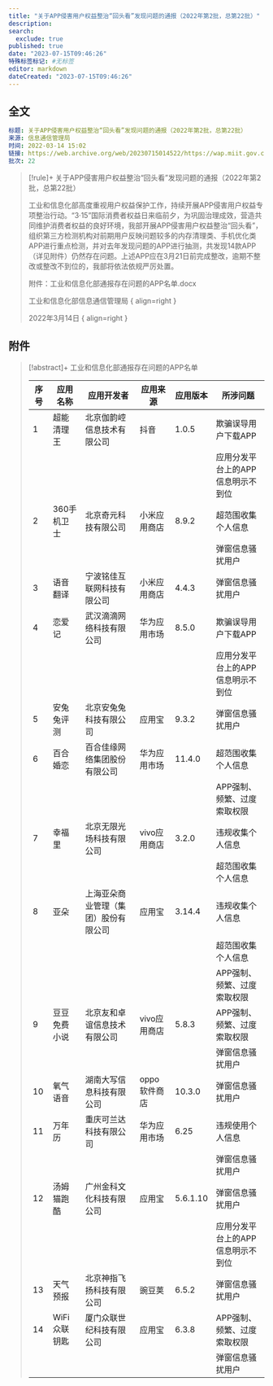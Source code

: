 ```yaml
---
title: "关于APP侵害用户权益整治“回头看”发现问题的通报（2022年第2批，总第22批）"
description:
search:
  exclude: true
published: true
date: "2023-07-15T09:46:26"
特殊标签标记: #无标签
editor: markdown
dateCreated: "2023-07-15T09:46:26"
---
```


## 全文

```yaml
标题: 关于APP侵害用户权益整治“回头看”发现问题的通报（2022年第2批，总第22批）
来源: 信息通信管理局
时间: 2022-03-14 15:02
链接: https://web.archive.org/web/20230715014522/https://wap.miit.gov.cn/jgsj/xgj/APPqhyhqyzxzzxd/tzgg/art/2022/art_bc4a72a483fe444cbb26478f423187ce.html
批次: 22
```

> [!rule]+ 关于APP侵害用户权益整治“回头看”发现问题的通报（2022年第2批，总第22批）
>
> 工业和信息化部高度重视用户权益保护工作，持续开展APP侵害用户权益专项整治行动。“3·15”国际消费者权益日来临前夕，为巩固治理成效，营造共同维护消费者权益的良好环境，我部开展APP侵害用户权益整治“回头看”，组织第三方检测机构对前期用户反映问题较多的内存清理类、手机优化类APP进行重点检测，并对去年发现问题的APP进行抽测，共发现14款APP（详见附件）仍然存在问题。上述APP应在3月21日前完成整改，逾期不整改或整改不到位的，我部将依法依规严厉处置。
>
> 附件：工业和信息化部通报存在问题的APP名单.docx
>
> 工业和信息化部信息通信管理局
> { align=right }
>
> 2022年3月14日
> { align=right }

## 附件

> [!abstract]+ 工业和信息化部通报存在问题的APP名单
>
> | **序号** | **应用名称** | **应用开发者**                       | **应用来源** | **应用版本** | **所涉问题**                      |
> | -------- | ------------ | ------------------------------------ | ------------ | ------------ | --------------------------------- |
> | 1        | 超能清理王   | 北京伽韵崆信息技术有限公司           | 抖音         | 1.0.5        | 欺骗误导用户下载APP               |
> |          |              |                                      |              |              | 应用分发平台上的APP信息明示不到位 |
> | 2        | 360手机卫士  | 北京奇元科技有限公司                 | 小米应用商店 | 8.9.2        | 超范围收集个人信息                |
> |          |              |                                      |              |              | 弹窗信息骚扰用户                  |
> | 3        | 语音翻译     | 宁波铭佳互联网科技有限公司           | 小米应用商店 | 4.4.3        | 弹窗信息骚扰用户                  |
> | 4        | 恋爱记       | 武汉滴滴网络科技有限公司             | 华为应用市场 | 8.5.0        | 欺骗误导用户下载APP               |
> |          |              |                                      |              |              | 应用分发平台上的APP信息明示不到位 |
> | 5        | 安兔兔评测   | 北京安兔兔科技有限公司               | 应用宝       | 9.3.2        | 弹窗信息骚扰用户                  |
> | 6        | 百合婚恋     | 百合佳缘网络集团股份有限公司         | 华为应用市场 | 11.4.0       | 超范围收集个人信息                |
> |          |              |                                      |              |              | APP强制、频繁、过度索取权限       |
> | 7        | 幸福里       | 北京无限光场科技有限公司             | vivo应用商店 | 3.2.0        | 违规收集个人信息                  |
> |          |              |                                      |              |              | 超范围收集个人信息                |
> | 8        | 亚朵         | 上海亚朵商业管理（集团）股份有限公司 | 应用宝       | 3.14.4       | 违规收集个人信息                  |
> |          |              |                                      |              |              | 超范围收集个人信息                |
> |          |              |                                      |              |              | APP强制、频繁、过度索取权限       |
> | 9        | 豆豆免费小说 | 北京友和卓谊信息技术有限公司         | vivo应用商店 | 5.8.3        | APP强制、频繁、过度索取权限       |
> |          |              |                                      |              |              | 弹窗信息骚扰用户                  |
> | 10       | 氧气语音     | 湖南大写信息科技有限公司             | oppo软件商店 | 10.3.0       | 弹窗信息骚扰用户                  |
> | 11       | 万年历       | 重庆可兰达科技有限公司               | 华为应用市场 | 6.25         | 违规使用个人信息                  |
> |          |              |                                      |              |              | 弹窗信息骚扰用户                  |
> | 12       | 汤姆猫跑酷   | 广州金科文化科技有限公司             | 应用宝       | 5.6.1.10     | 弹窗信息骚扰用户                  |
> |          |              |                                      |              |              | 应用分发平台上的APP信息明示不到位 |
> | 13       | 天气预报     | 北京神指飞扬科技有限公司             | 豌豆荚       | 6.5.2        | 弹窗信息骚扰用户                  |
> | 14       | WiFi众联钥匙 | 厦门众联世纪科技有限公司             | 应用宝       | 6.3.8        | APP强制、频繁、过度索取权限       |
> |          |              |                                      |              |              | 弹窗信息骚扰用户                  |
